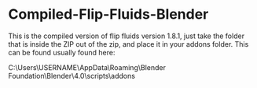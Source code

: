 # Compiled-Flip-Fluids-Blender

This is the compiled version of flip fluids version 1.8.1, just take the folder that is inside the ZIP out of the zip, and place it in your addons folder. This can be found usually found here:

C:\Users\USERNAME\AppData\Roaming\Blender Foundation\Blender\4.0\scripts\addons
